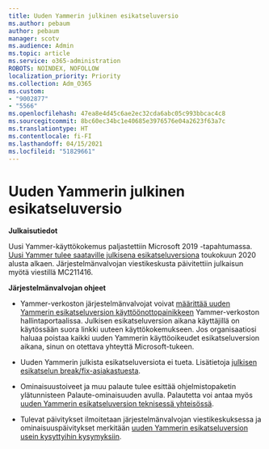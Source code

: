 ```yaml
---
title: Uuden Yammerin julkinen esikatseluversio
ms.author: pebaum
author: pebaum
manager: scotv
ms.audience: Admin
ms.topic: article
ms.service: o365-administration
ROBOTS: NOINDEX, NOFOLLOW
localization_priority: Priority
ms.collection: Adm_O365
ms.custom:
- "9002877"
- "5566"
ms.openlocfilehash: 47ea8e4d45c6ae2ec32cda6abc05c993bbcac4c8
ms.sourcegitcommit: 8bc60ec34bc1e40685e3976576e04a2623f63a7c
ms.translationtype: HT
ms.contentlocale: fi-FI
ms.lasthandoff: 04/15/2021
ms.locfileid: "51829661"
---
```

# <a name="new-yammer-public-preview"></a>Uuden Yammerin julkinen esikatseluversio

**Julkaisutiedot**

Uusi Yammer-käyttökokemus paljastettiin Microsoft 2019 -tapahtumassa. [Uusi Yammer tulee saataville julkisena esikatseluversiona](https://docs.microsoft.com/yammer/get-started-with-yammer/newyammer-faq) toukokuun 2020 alusta alkaen. Järjestelmänvalvojan viestikeskusta päivitettiin julkaisun myötä viestillä MC211416.

**Järjestelmänvalvojan ohjeet**

- Yammer-verkoston järjestelmänvalvojat voivat [määrittää uuden Yammerin esikatseluversion käyttöönottopainikkeen](https://docs.microsoft.com/yammer/get-started-with-yammer/administrative-settings-opt-in-newyammer) Yammer-verkoston hallintaportaalissa. Julkisen esikatseluversion aikana käyttäjillä on käytössään suora linkki uuteen käyttökokemukseen. Jos organisaatiosi haluaa poistaa kaikki uuden Yammerin käyttöoikeudet esikatseluversion aikana, sinun on otettava yhteyttä Microsoft-tukeen.

- Uuden Yammerin julkista esikatseluversiota ei tueta. Lisätietoja [julkisen esikatselun break/fix-asiakastuesta](https://docs.microsoft.com/yammer/get-started-with-yammer/newyammer-faq#yammer-preview-customer-support).

- Ominaisuustoiveet ja muu palaute tulee esittää ohjelmistopaketin ylätunnisteen Palaute-ominaisuuden avulla. Palautetta voi antaa myös [uuden Yammerin esikatseluversion teknisessä yhteisössä](https://techcommunity.microsoft.com/t5/new-yammer-preview/bd-p/NewYammerPreview).

- Tulevat päivitykset ilmoitetaan järjestelmänvalvojan viestikeskuksessa ja ominaisuuspäivitykset merkitään [uuden Yammerin esikatseluversion usein kysyttyihin kysymyksiin](https://docs.microsoft.com/yammer/get-started-with-yammer/newyammer-faq).
